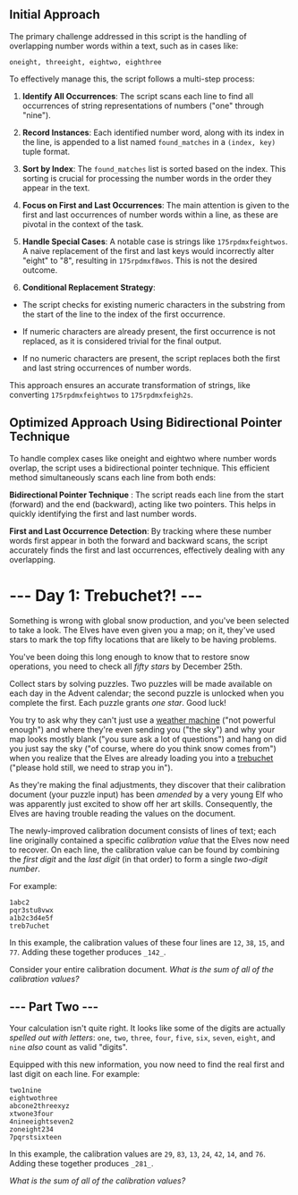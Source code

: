 
## Initial Approach
The primary challenge addressed in this script is the handling of overlapping number words within a text, such as in cases like:

`oneight, threeight, eightwo, eighthree`

To effectively manage this, the script follows a multi-step process:

1.  **Identify All Occurrences**: The script scans each line to find all occurrences of string representations of numbers ("one" through "nine").

2.  **Record Instances**: Each identified number word, along with its index in the line, is appended to a list named `found_matches` in a `(index, key)` tuple format.

3.  **Sort by Index**: The `found_matches` list is sorted based on the index. This sorting is crucial for processing the number words in the order they appear in the text.

4.  **Focus on First and Last Occurrences**: The main attention is given to the first and last occurrences of number words within a line, as these are pivotal in the context of the task.

5.  **Handle Special Cases**: A notable case is strings like `175rpdmxfeightwos`. A naive replacement of the first and last keys would incorrectly alter "eight" to "8", resulting in `175rpdmxf8wos`. This is not the desired outcome.

6.  **Conditional Replacement Strategy**:

- The script checks for existing numeric characters in the substring from the start of the line to the index of the first occurrence.

- If numeric characters are already present, the first occurrence is not replaced, as it is considered trivial for the final output.

- If no numeric characters are present, the script replaces both the first and last string occurrences of number words.

This approach ensures an accurate transformation of strings, like converting `175rpdmxfeightwos` to `175rpdmxfeigh2s`.

## Optimized Approach Using Bidirectional Pointer Technique

To handle complex cases like oneight and eightwo where number words overlap, the script uses a bidirectional pointer technique. This efficient method simultaneously scans each line from both ends:


**Bidirectional Pointer Technique** : The script reads each line from the start (forward) and the end (backward), acting like two pointers. This helps in quickly identifying the first and last number words.

**First and Last Occurrence Detection**: By tracking where these number words first appear in both the forward and backward scans, the script accurately finds the first and last occurrences, effectively dealing with any overlapping.

# --- Day 1: Trebuchet?! ---

Something is wrong with global snow production, and you've been selected to take a look. The Elves have even given you a map; on it, they've used stars to mark the top fifty locations that are likely to be having problems.

You've been doing this long enough to know that to restore snow operations, you need to check all  _fifty stars_  by December 25th.

Collect stars by solving puzzles. Two puzzles will be made available on each day in the Advent calendar; the second puzzle is unlocked when you complete the first. Each puzzle grants  _one star_. Good luck!

You try to ask why they can't just use a  [weather machine](https://adventofcode.com/2015/day/1)  ("not powerful enough") and where they're even sending you ("the sky") and why your map looks mostly blank ("you sure ask a lot of questions")  and  hang on did you just say the sky ("of course, where do you think snow comes from") when you realize that the Elves are already loading you into a  [trebuchet](https://en.wikipedia.org/wiki/Trebuchet)  ("please hold still, we need to strap you in").

As they're making the final adjustments, they discover that their calibration document (your puzzle input) has been  _amended_  by a very young Elf who was apparently just excited to show off her art skills. Consequently, the Elves are having trouble reading the values on the document.

The newly-improved calibration document consists of lines of text; each line originally contained a specific  _calibration value_  that the Elves now need to recover. On each line, the calibration value can be found by combining the  _first digit_  and the  _last digit_  (in that order) to form a single  _two-digit number_.

For example:

```
1abc2
pqr3stu8vwx
a1b2c3d4e5f
treb7uchet

```

In this example, the calibration values of these four lines are  `12`,  `38`,  `15`, and  `77`. Adding these together produces  `_142_`.

Consider your entire calibration document.  _What is the sum of all of the calibration values?_


## --- Part Two ---

Your calculation isn't quite right. It looks like some of the digits are actually  _spelled out with letters_:  `one`,  `two`,  `three`,  `four`,  `five`,  `six`,  `seven`,  `eight`, and  `nine`  _also_  count as valid "digits".

Equipped with this new information, you now need to find the real first and last digit on each line. For example:

```
two1nine
eightwothree
abcone2threexyz
xtwone3four
4nineeightseven2
zoneight234
7pqrstsixteen

```

In this example, the calibration values are  `29`,  `83`,  `13`,  `24`,  `42`,  `14`, and  `76`. Adding these together produces  `_281_`.

_What is the sum of all of the calibration values?_
